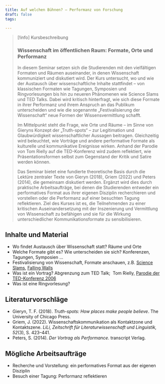 ```yaml
---
title: Auf welchen Bühnen? – Performanz von Forschung
draft: false
tags:

---
```


> [!info] Kursbeschreibung
> 
> ### Wissenschaft im öffentlichen Raum: Formate, Orte und Performanz
> 
> In diesem Seminar setzen sich die Studierenden mit den vielfältigen Formaten und Räumen auseinander, in denen Wissenschaft kommuniziert und diskutiert wird. Der Kurs untersucht, wo und wie der Austausch über wissenschaftliche Inhalte stattfindet – von klassischen Formaten wie Tagungen, Symposien und Ringvorlesungen bis hin zu neueren Phänomenen wie Science Slams und TED Talks. Dabei wird kritisch hinterfragt, wie sich diese Formate in ihrer Performanz und ihrem Anspruch an das Publikum unterscheiden und wie die sogenannte „Festivalisierung der Wissenschaft“ neue Formen der Wissensvermittlung schafft.
> 
> Im Mittelpunkt steht die Frage, wie Orte und Räume – im Sinne von Gieryns Konzept der „Truth-spots“ – zur Legitimation und Glaubwürdigkeit wissenschaftlicher Aussagen beitragen. Gleichzeitig wird beleuchtet, wie Vorträge und andere performative Formate als kulturelle und kommunikative Ereignisse wirken. Anhand der Parodie von Tom Rielly auf die TED-Konferenz wird zudem reflektiert, wie Präsentationsformen selbst zum Gegenstand der Kritik und Satire werden können.
> 
> Das Seminar bietet eine fundierte theoretische Basis durch die Lektüre zentraler Texte von Gieryn (2018), Griem (2022) und Peters (2014), die gemeinsam diskutiert werden. Ergänzt wird dies durch praktische Arbeitsaufträge, bei denen die Studierenden entweder ein performatives Format aus ihrer eigenen Disziplin recherchieren und vorstellen oder die Performanz auf einer besuchten Tagung reflektieren. Ziel des Kurses ist es, die Teilnehmenden zu einer kritischen Auseinandersetzung mit der Inszenierung und Vermittlung von Wissenschaft zu befähigen und sie für die Wirkung unterschiedlicher Kommunikationsformate zu sensibilisieren.

## Inhalte und Material

- Wo findet Austausch über Wissenschaft statt? Räume und Orte
- Welche Formate gibt es? Wie unterscheiden sie sich? Konferenzen, Tagungen, Symposien …
- Festivalisierung von Wissenschaft, Formate anschauen, z.B. [Science Slams](https://www.youtube.com/user/ScienceSlam), [Falling Walls](https://falling-walls.com/science-summit/)
- Was ist ein Vortrag? Abgrenzung zum TED Talk;  Tom Rielly, [Parodie der TED-Konferenz 2006](https://www.ted.com/talks/tom_rielly_a_comic_sendup_of_ted2006?language=de&subtitle=en)
- Was ist eine Ringvorlesung?

## Literaturvorschläge

- Gieryn, T. F. (2018). _Truth-spots: How places make people believe_. The University of Chicago Press.
- Griem, J. (2022). Wissenschaftskommunikation als Kontaktzone und Kontaktszene. _LiLi, Zeitschrift für Literaturwissenschaft und Linguistik, 52_(3), S. 423–441.
- Peters, S. (2014). _Der Vortrag als Performance._ transcript Verlag.

## Mögliche Arbeitsaufträge

- Recherche und Vorstellung: ein performatives Format aus der eigenen Disziplin
- Besuch einer Tagung: Performanz reflektieren